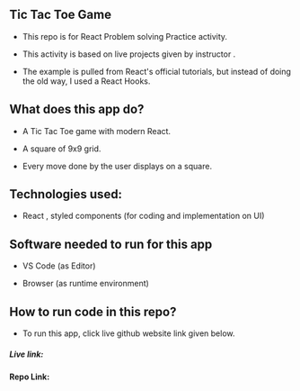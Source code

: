 ## Tic Tac Toe Game

- This repo is for React Problem solving Practice activity.

- This activity is based on  live projects given by instructor .

- The example is pulled from React's official tutorials, but instead of doing the old way, I used a React Hooks.


## What does this app do?

- A Tic Tac Toe game with modern React. 

-  A square of  9x9 grid.

- Every move done by the user displays on a square.


## Technologies used:

- React , styled components (for coding and implementation on UI)

## Software needed to run for this app

- VS Code (as Editor)

- Browser (as runtime environment)

## How to run code in this repo?

- To run this app, click live github website link given below.

##### Live link: 
####  Repo Link: 
